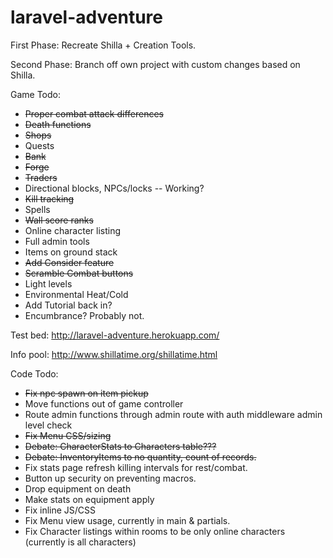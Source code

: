 # laravel-adventure

First Phase:  Recreate Shilla + Creation Tools.

Second Phase: Branch off own project with custom changes based on Shilla.

Game Todo:

* ~~Proper combat attack differences~~
* ~~Death functions~~
* ~~Shops~~
* Quests
* ~~Bank~~
* ~~Forge~~
* ~~Traders~~
* Directional blocks, NPCs/locks -- Working?
* ~~Kill tracking~~
* Spells
* ~~Wall score ranks~~
* Online character listing
* Full admin tools
* Items on ground stack
* ~~Add Consider feature~~
* ~~Scramble Combat buttons~~
* Light levels
* Environmental Heat/Cold
* Add Tutorial back in?
* Encumbrance?  Probably not.


Test bed: http://laravel-adventure.herokuapp.com/

Info pool: http://www.shillatime.org/shillatime.html

Code Todo:

* ~~Fix npc spawn on item pickup~~
* Move functions out of game controller
* Route admin functions through admin route with auth middleware admin level check
* ~~Fix Menu CSS/sizing~~
* ~~Debate: CharacterStats to Characters table???~~
* ~~Debate: InventoryItems to no quantity, count of records.~~
* Fix stats page refresh killing intervals for rest/combat.
* Button up security on preventing macros.  
* Drop equipment on death
* Make stats on equipment apply
* Fix inline JS/CSS
* Fix Menu view usage, currently in main & partials.
* Fix Character listings within rooms to be only online characters (currently is all characters)